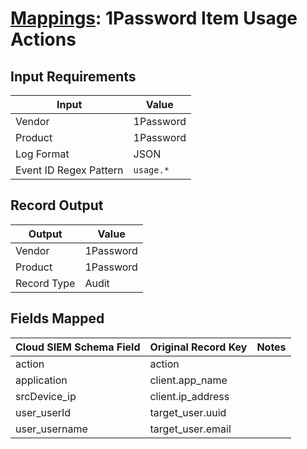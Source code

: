 # [Mappings](README.md): 1Password Item Usage Actions

## Input Requirements

|Input|Value|
|-----|-----|
|Vendor|1Password|
|Product|1Password|
|Log Format|JSON|
|Event ID Regex Pattern|`usage.*`|

## Record Output

|Output|Value|
|------|-----|
|Vendor|1Password|
|Product|1Password|
|Record Type|Audit|

## Fields Mapped

|Cloud SIEM Schema Field|Original Record Key|Notes|
|-----------------------|-------------------|-----|
|action|action||
|application|client.app_name||
|srcDevice_ip|client.ip_address||
|user_userId|target_user.uuid||
|user_username|target_user.email||


